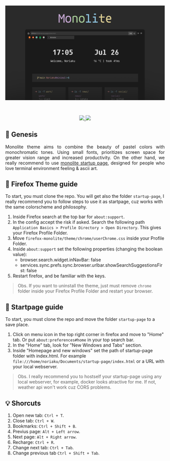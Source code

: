 ![firefox_monolite_hero](resources/images/firefox_monolite_hero.png)

<br />
<p align="center">
    <a href="./LICENSE">
        <img src="https://img.shields.io/static/v1.svg?style=for-the-badge&label=With%20love%20from&message=PERU&colorA=333333&colorB=E6A3A2"/>
    </a>
    <a href="https://github.com/catppuccin/catppuccin/blob/main/LICENSE">
        <img src="https://img.shields.io/static/v1.svg?style=for-the-badge&label=License&message=MIT&logoColor=333333&colorA=333333&colorB=B8D9B0"/>
    </a>
</p>

## 🌱 Genesis

<p align="justify">
Monolite theme aims to combine the beauty of pastel colors with monochromatic tones. Using small fonts, prioritizes screen space for greater vision range and increased productivity. On the other hand, we really recommend to use <a href="https://github.com/noriaku/firefox-monolite/startup-page">monolite startup page</a>, designed for people who love terminal environment feeling & ascii art.
</p>
 
## 🦊 Firefox Theme guide

To start, you must clone the repo. You will get also the folder `startup-page`, I really recommend you to follow steps to use it as startpage, cuz works with the same colorscheme and philosophy. 

1. Inside Firefox search at the top bar for `about:support`.
2. In the config accept the risk if asked. Search the following path `Application Basics > Profile Directory > Open Directory`. This gives your Firefox Profile Folder.
3. Move `firefox-monolite/theme/chrome/userChrome.css` inside your Profile Folder.
4. Inside `about:support` set the following properties (changing the boolean value):
    - browser.search.widget.inNavBar: false
    - services.sync.prefs.sync.browser.urlbar.showSearchSuggestionsFirst: false
5. Restart firefox, and be familiar with the keys. 

> Obs. If you want to uninstall the theme, just must remove `chrome` folder inside your Firefox Profile Folder and restart your browser.

## 🚀 Startpage guide 

To start, you must clone the repo and move the folder `startup-page` to a save place. 

1. Click on menu icon in the top right corner in firefox and move to "Home" tab. Or put `about:preferences#home` in your top search bar. 
2. In the "Home" tab, look for "New Windows and Tabs" section.
3. Inside "Homepage and new windows" set the path of startup-page folder with index.html. For example `file:///home/noriaku/Documents/startup-page/index.html` or a URL with your local webserver.

> Obs. I really recommend you to hostself your startup-page using any local webserver, for example, docker looks atractive for me. If not, weather api won't work cuz CORS problems.

## 💡 Shorcuts

1. Open new tab: `Ctrl + T`.
2. Close tab: `Ctrl + W`.
3. Bookmarks: `Ctrl + Shift + B`.
4. Previus page: `Alt + Left arrow`.
5. Next page: `Alt + Right arrow`.
6. Recharge: `Ctrl + R`.
7. Change next tab: `Ctrl + Tab`.
8. Change previous tab `Ctrl + Shift + Tab`.